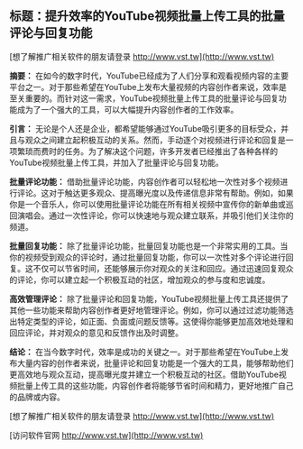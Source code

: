 ## **标题：提升效率的YouTube视频批量上传工具的批量评论与回复功能**

[想了解推广相关软件的朋友请登录 http://www.vst.tw](http://www.vst.tw)

**摘要：**
在如今的数字时代，YouTube已经成为了人们分享和观看视频内容的主要平台之一。对于那些希望在YouTube上发布大量视频的内容创作者来说，效率是至关重要的。而针对这一需求，YouTube视频批量上传工具的批量评论与回复功能成为了一个强大的工具，可以大幅提升内容创作者的工作效率。

**引言：**
无论是个人还是企业，都希望能够通过YouTube吸引更多的目标受众，并且与观众之间建立起积极互动的关系。然而，手动逐个对视频进行评论和回复是一项繁琐而费时的任务。为了解决这个问题，许多开发者已经推出了各种各样的YouTube视频批量上传工具，并加入了批量评论与回复功能。

**批量评论功能：**
借助批量评论功能，内容创作者可以轻松地一次性对多个视频进行评论。这对于触达更多观众、提高曝光度以及传递信息非常有帮助。例如，如果你是一个音乐人，你可以使用批量评论功能在所有相关视频中宣传你的新单曲或巡回演唱会。通过一次性评论，你可以快速地与观众建立联系，并吸引他们关注你的频道。

**批量回复功能：**
除了批量评论功能，批量回复功能也是一个非常实用的工具。当你的视频受到观众的评论时，通过批量回复功能，你可以一次性对多个评论进行回复。这不仅可以节省时间，还能够展示你对观众的关注和回应。通过迅速回复观众的评论，你可以建立起一个积极互动的社区，增加观众的参与度和忠诚度。

**高效管理评论：**
除了批量评论和回复功能，YouTube视频批量上传工具还提供了其他一些功能来帮助内容创作者更好地管理评论。例如，你可以通过过滤功能筛选出特定类型的评论，如正面、负面或问题反馈等。这使得你能够更加高效地处理和回应评论，并对观众的意见和反馈作出及时调整。

**结论：**
在当今数字时代，效率是成功的关键之一。对于那些希望在YouTube上发布大量内容的创作者来说，批量评论和回复功能是一个强大的工具，能够帮助他们更高效地与观众互动，提高曝光度并建立一个积极互动的社区。借助YouTube视频批量上传工具的这些功能，内容创作者将能够节省时间和精力，更好地推广自己的品牌或内容。

[想了解推广相关软件的朋友请登录 http://www.vst.tw](http://www.vst.tw)


[访问软件官网 http://www.vst.tw](http://www.vst.tw)
